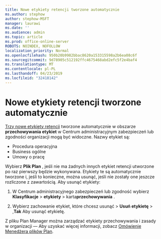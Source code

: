 ```yaml
---
title: Nowe etykiety retencji tworzone automatycznie
ms.author: stephow
author: stephow-MSFT
manager: laurawi
ms.date: ''
ms.audience: admin
ms.topic: article
ms.prod: office-online-server
ROBOTS: NOINDEX, NOFOLLOW
localization_priority: Normal
ms.openlocfilehash: 950b20b9982bbac8620a153315598a2b6ea08c6f
ms.sourcegitcommit: 9d78905c512192ffc4675468abd2efc5f2e4baf4
ms.translationtype: MT
ms.contentlocale: pl-PL
ms.lasthandoff: 04/23/2019
ms.locfileid: "32418142"
---
```

# <a name="new-retention-labels-created-automatically"></a>Nowe etykiety retencji tworzone automatycznie

[Trzy nowe etykiety retencji](https://docs.microsoft.com/en-us/office365/securitycompliance/file-plan-manager#default-retention-labels-and-label-policy) tworzone automatycznie w obszarze **przechowywania etykiet** w Centrum administracyjnym zabezpieczeń lub zgodności organizacji mogą być widoczne. Nazwy etykiet są:

- Procedura operacyjna
- Business ogólne
- Umowy o pracę

Wybierz **Plik Plan** , jeśli nie ma żadnych innych etykiet retencji utworzone po raz pierwszy będzie wykonywana. Etykiety te są automatycznie tworzone i, jeśli to konieczne, można usunąć, jeśli nie zostały one jeszcze rozliczone z zawartością. Aby usunąć etykiety:

1. W Centrum administracyjnego zabezpieczeń lub zgodność wybierz **Klasyfikacje** > **etykiety** > karta**przechowywania** .

1. Wybierz zachowanie etykiet, które chcesz usunąć > **Usuń etykietę** > ,**Tak** Aby usunąć etykietę.

Z pliku Plan Manager można zarządzać etykiety przechowywania i zasady w organizacji — Aby uzyskać więcej informacji, zobacz [Omówienie Menedżera plików Plan](https://docs.microsoft.com/en-us/office365/securitycompliance/file-plan-manager).